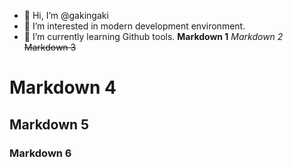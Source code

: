 - 👋 Hi, I’m @gakingaki
- 👀 I’m interested in modern development environment.
- 🌱 I’m currently learning Github tools.
**Markdown 1**
*Markdown 2*
~~Markdown 3~~
# Markdown 4
## Markdown 5
### Markdown 6

<!---
gakingaki/gakingaki is a ✨ special ✨ repository because its `README.md` (this file) appears on your GitHub profile.
You can click the Preview link to take a look at your changes.
--->
